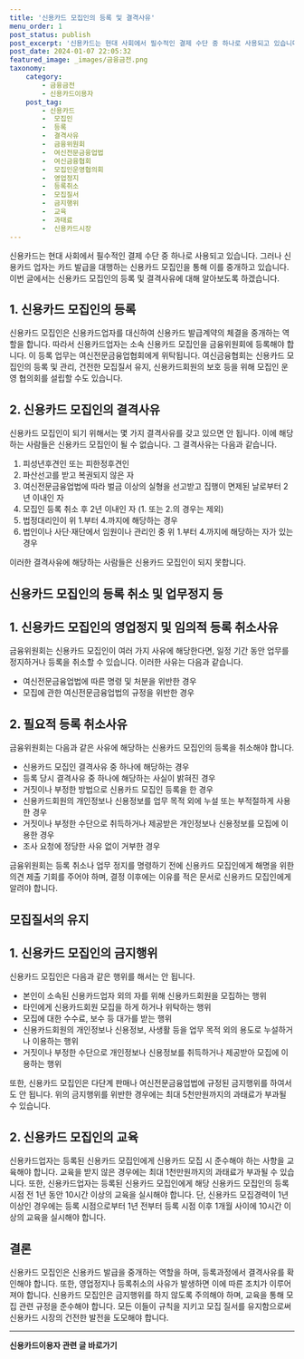 ```yaml
---
title: '신용카드 모집인의 등록 및 결격사유'
menu_order: 1
post_status: publish
post_excerpt: '신용카드는 현대 사회에서 필수적인 결제 수단 중 하나로 사용되고 있습니다. 그러나 신용카드 업자는 카드 발급을 대행하는 신용카드 모집인을 통해 이를 중개하고 있습니다. 이번 글에서는 신용카드 모집인의 등록 및 결격사유에 대해 알아보도록 하겠습니다.'
post_date: 2024-01-07 22:05:32
featured_image: _images/금융금전.png
taxonomy:
    category:
        - 금융금전
        - 신용카드이용자
    post_tag:
        - 신용카드
        -  모집인
        -  등록
        -  결격사유
        -  금융위원회
        -  여신전문금융업법
        -  여신금융협회
        -  모집인운영협의회
        -  영업정지
        -  등록취소
        -  모집질서
        -  금지행위
        -  교육
        -  과태료
        -  신용카드시장
---
```



신용카드는 현대 사회에서 필수적인 결제 수단 중 하나로 사용되고 있습니다. 그러나 신용카드 업자는 카드 발급을 대행하는 신용카드 모집인을 통해 이를 중개하고 있습니다. 이번 글에서는 신용카드 모집인의 등록 및 결격사유에 대해 알아보도록 하겠습니다.

## 1. 신용카드 모집인의 등록

신용카드 모집인은 신용카드업자를 대신하여 신용카드 발급계약의 체결을 중개하는 역할을 합니다. 따라서 신용카드업자는 소속 신용카드 모집인을 금융위원회에 등록해야 합니다. 이 등록 업무는 여신전문금융업협회에게 위탁됩니다. 여신금융협회는 신용카드 모집인의 등록 및 관리, 건전한 모집질서 유지, 신용카드회원의 보호 등을 위해 모집인 운영 협의회를 설립할 수도 있습니다.

## 2. 신용카드 모집인의 결격사유

신용카드 모집인이 되기 위해서는 몇 가지 결격사유를 갖고 있으면 안 됩니다. 이에 해당하는 사람들은 신용카드 모집인이 될 수 없습니다. 그 결격사유는 다음과 같습니다.

1. 피성년후견인 또는 피한정후견인
2. 파산선고를 받고 복권되지 않은 자
3. 여신전문금융업법에 따라 벌금 이상의 실형을 선고받고 집행이 면제된 날로부터 2년 이내인 자
4. 모집인 등록 취소 후 2년 이내인 자 (1. 또는 2.의 경우는 제외)
5. 법정대리인이 위 1.부터 4.까지에 해당하는 경우
6. 법인이나 사단·재단에서 임원이나 관리인 중 위 1.부터 4.까지에 해당하는 자가 있는 경우

이러한 결격사유에 해당하는 사람들은 신용카드 모집인이 되지 못합니다.

## 신용카드 모집인의 등록 취소 및 업무정지 등

## 1. 신용카드 모집인의 영업정지 및 임의적 등록 취소사유

금융위원회는 신용카드 모집인이 여러 가지 사유에 해당한다면, 일정 기간 동안 업무를 정지하거나 등록을 취소할 수 있습니다. 이러한 사유는 다음과 같습니다.

- 여신전문금융업법에 따른 명령 및 처분을 위반한 경우
- 모집에 관한 여신전문금융업법의 규정을 위반한 경우

## 2. 필요적 등록 취소사유

금융위원회는 다음과 같은 사유에 해당하는 신용카드 모집인의 등록을 취소해야 합니다.

- 신용카드 모집인 결격사유 중 하나에 해당하는 경우
- 등록 당시 결격사유 중 하나에 해당하는 사실이 밝혀진 경우
- 거짓이나 부정한 방법으로 신용카드 모집인 등록을 한 경우
- 신용카드회원의 개인정보나 신용정보를 업무 목적 외에 누설 또는 부적절하게 사용한 경우
- 거짓이나 부정한 수단으로 취득하거나 제공받은 개인정보나 신용정보를 모집에 이용한 경우
- 조사 요청에 정당한 사유 없이 거부한 경우

금융위원회는 등록 취소나 업무 정지를 명령하기 전에 신용카드 모집인에게 해명을 위한 의견 제출 기회를 주어야 하며, 결정 이후에는 이유를 적은 문서로 신용카드 모집인에게 알려야 합니다.

## 모집질서의 유지

## 1. 신용카드 모집인의 금지행위

신용카드 모집인은 다음과 같은 행위를 해서는 안 됩니다.

- 본인이 소속된 신용카드업자 외의 자를 위해 신용카드회원을 모집하는 행위
- 타인에게 신용카드회원 모집을 하게 하거나 위탁하는 행위
- 모집에 대한 수수료, 보수 등 대가를 받는 행위
- 신용카드회원의 개인정보나 신용정보, 사생활 등을 업무 목적 외의 용도로 누설하거나 이용하는 행위
- 거짓이나 부정한 수단으로 개인정보나 신용정보를 취득하거나 제공받아 모집에 이용하는 행위

또한, 신용카드 모집인은 다단계 판매나 여신전문금융업법에 규정된 금지행위를 하여서도 안 됩니다. 위의 금지행위를 위반한 경우에는 최대 5천만원까지의 과태료가 부과될 수 있습니다.

## 2. 신용카드 모집인의 교육

신용카드업자는 등록된 신용카드 모집인에게 신용카드 모집 시 준수해야 하는 사항을 교육해야 합니다. 교육을 받지 않은 경우에는 최대 1천만원까지의 과태료가 부과될 수 있습니다. 또한, 신용카드업자는 등록된 신용카드 모집인에게 해당 신용카드 모집인의 등록 시점 전 1년 동안 10시간 이상의 교육을 실시해야 합니다. 단, 신용카드 모집경력이 1년 이상인 경우에는 등록 시점으로부터 1년 전부터 등록 시점 이후 1개월 사이에 10시간 이상의 교육을 실시해야 합니다.

## 결론

신용카드 모집인은 신용카드 발급을 중개하는 역할을 하며, 등록과정에서 결격사유를 확인해야 합니다. 또한, 영업정지나 등록취소의 사유가 발생하면 이에 따른 조치가 이루어져야 합니다. 신용카드 모집인은 금지행위를 하지 않도록 주의해야 하며, 교육을 통해 모집 관련 규정을 준수해야 합니다. 모든 이들이 규칙을 지키고 모집 질서를 유지함으로써 신용카드 시장의 건전한 발전을 도모해야 합니다.
<!-- wp:separator -->
<hr class="wp-block-separator has-alpha-channel-opacity"/>
<!-- /wp:separator -->

<!-- wp:group {"backgroundColor":"base","layout":{"type":"constrained"}} -->
<div class="wp-block-group has-base-background-color has-background"><!-- wp:paragraph {"align":"center","fontSize":"medium"} -->
<p class="has-text-align-center has-large-font-size"><strong>신용카드이용자 관련 글 바로가기</strong></p>
<!-- /wp:paragraph -->


<!-- wp:latest-posts
{"categories":[{"id":15350,"count":19,"description":"","link":"https://uknowlaw.com/category/%ec%8b%a0%ec%9a%a9%ec%b9%b4%eb%93%9c%ec%9d%b4%ec%9a%a9%ec%9e%90/","name":"신용카드이용자","slug":"신용카드이용자","taxonomy":"category","parent":0,"meta":[],"_links":{"self":[{"href":"https://uknowlaw.com/wp-json/wp/v2/categories/15350"}],"collection":[{"href":"https://uknowlaw.com/wp-json/wp/v2/categories"}],"about":[{"href":"https://uknowlaw.com/wp-json/wp/v2/taxonomies/category"}],"wp:post_type":[{"href":"https://uknowlaw.com/wp-json/wp/v2/posts?categories=15350"}],"curies":[{"name":"wp","href":"https://api.w.org/{rel}","templated":true}]}}],"postsToShow":100,"excerptLength":28,"postLayout":"grid","columns":2,"featuredImageAlign":"left","featuredImageSizeSlug":"large","fontSize":"small"} /--></div>
<!-- /wp:group -->
